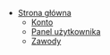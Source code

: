 - [Strona główna](/)
  - [Konto](Konto.md)
  - [Panel użytkownika](Panel_uzytkownika.md)
  - [Zawody](Zawody.md)